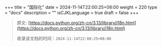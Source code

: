 +++
title = "国际化"
date = 2024-11-14T22:00:25+08:00
weight = 220
type = "docs"
description = ""
isCJKLanguage = true
draft = false
+++

> 原文: [https://docs.python.org/zh-cn/3.13/library/i18n.html](https://docs.python.org/zh-cn/3.13/library/i18n.html)
>
> 收录该文档的时间：`2024-11-14T22:00:25+08:00`
